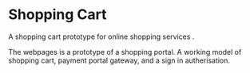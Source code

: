 # Shopping Cart
A shopping cart prototype for online shopping services . 

The webpages is a prototype of a shopping portal. A working model of shopping cart, payment portal gateway, and a sign in autherisation.
